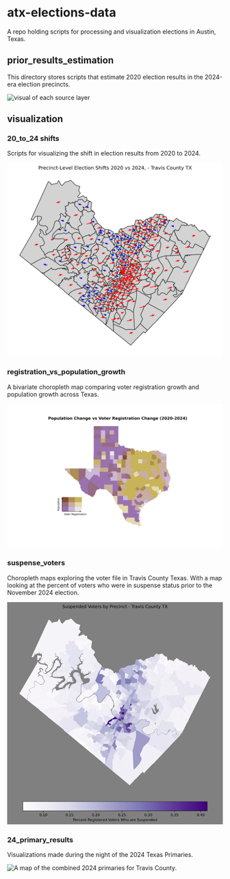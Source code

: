 # atx-elections-data
 
A repo holding scripts for processing and visualization elections in Austin, Texas.

## prior_results_estimation

This directory stores scripts that estimate 2020 election results in the 2024-era election precincts.

![visual of each source layer](prior_results_estimation/intermediate_steps.png)

## visualization

### 20_to_24 shifts

Scripts for visualizing the shift in election results from 2020 to 2024.

![A map of 2020 to 2024 election shifts in Austin. Downtown and the east side generally shifted rightwards.](visualization/20_to_24_shifts/2020_vs_2024_tx.png)

### registration_vs_population_growth

A bivariate choropleth map comparing voter registration growth and population growth across Texas.

![Map of Texas Counties shaded by their population and registration growth.](visualization/registration_vs_population_growth/bivariate_choropleth.png)

### suspense_voters

Choropleth maps exploring the voter file in Travis County Texas. With a map looking at the percent of voters who were in
suspense status prior to the November 2024 election.

![Map of Travis County emphasizing west campus as a suspense voter hotspot](visualization/suspense_voters/suspended_voters_by_pct.png)

### 24_primary_results

Visualizations made during the night of the 2024 Texas Primaries. 

![A map of the combined 2024 primaries for Travis County.](visualization/24_primary_election_results/combined_results.png)
